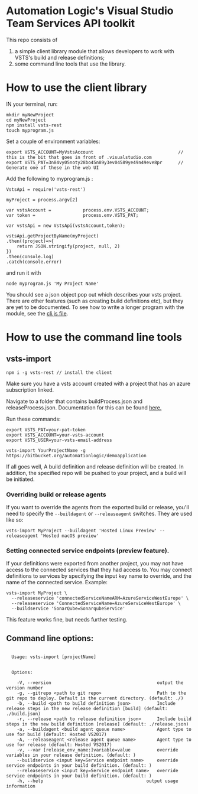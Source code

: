 # Automation Logic's Visual Studio Team Services API toolkit

This repo consists of 

1. a simple client library module that allows developers to work with VSTS's build and release definitions;
2. some command line tools that use the library.

# How to use the client library

IN your terminal, run:

```
mkdir myNewProject
cd myNewProject
npm install vsts-rest
touch myprogram.js

``` 


Set a couple of environment variables:

```
export VSTS_ACCOUNT=MyVstsAccount   							 // this is the bit that goes in front of .visualstudio.com
export VSTS_PAT=3n84vy05noty28bo45n89y3ev04589ye49n49eve8pr		 // Generate one of these in the web UI

```

Add the following to myprogram.js :

```
VstsApi = require('vsts-rest')

myProject = process.argv[2]

var vstsAccount = 			 process.env.VSTS_ACCOUNT;
var token =      			 process.env.VSTS_PAT;

var vstsApi = new VstsApi(vstsAccount,token);

vstsApi.getProjectByName(myProject)
.then((project)=>{
	return JSON.stringify(project, null, 2)
})
.then(console.log)
.catch(console.error)
```

and run it with
```
node myprogram.js 'My Project Name'
```

You should see a json object pop out which describes your vsts project. There are other features (such as creating build definitions etc), but they are yet to be documented. To see how to write a longer program with the module, see the [cli.js file](https://bitbucket.org/automationlogic/vsts-rest/src/6e3a5c4547272803e7c97608dd9e87f384625540/cli.js?at=master&fileviewer=file-view-default). 

# How to use the command line tools

## vsts-import

```
npm i -g vsts-rest // install the client
```

Make sure you have a vsts account created with a project that has an azure subscription linked.

Navigate to a folder that contains buildProcess.json and releaseProcess.json. Documentation for this can be found [here.](https://bitbucket.org/automationlogic/vsts-definitions)

Run these commands:

```
export VSTS_PAT=your-pat-token 
export VSTS_ACCOUNT=your-vsts-account
export VSTS_USER=your-vsts-email-address

vsts-import YourProjectName -g https://bitbucket.org/automationlogic/demoapplication 

```

If all goes well, A build definition and release definition will be created. In addition, the specified repo will be pushed to your project, and a build will be initiated.

### Overriding build or release agents

If you want to override the agents from the exported build or release, you'll need to specify the ```--buildagent``` or ```--releaseagent``` switches. They are used like so: 

```vsts-import MyProject --buildagent 'Hosted Linux Preview' --releaseagent 'Hosted macOS preview'```

### Setting connected service endpoints (preview feature).

If your definitions were exported from another project, you may not have access to the connected services that they had access to. You may connect definitions to services by specifying the input key name to override, and the name of the connected service. Example:

```
vsts-import MyProject \
  --releaseservice 'connectedServiceNameARM=AzureServiceWestEurope' \
  --releaseservice 'ConnectedServiceName=AzureServiceWestEurope' \
  --buildservice 'SonarQube=SonarqubeService'

``` 

This feature works fine, but needs further testing.


## Command line options:
```

  Usage: vsts-import [projectName]


  Options:

    -V, --version                                        output the version number
    -g, --gitrepo <path to git repo>                     Path to the git repo to deploy. Default is the current directory. (default: ./)
    -b, --build <path to build definition json>          Include release steps in the new release definition [build] (default: ./build.json)
    -r, --release <path to release definition json>      Include build steps in the new build definition [release] (default: ./release.json)
    -a, --buildagent <build agent queue name>            Agent type to use for build (default: Hosted VS2017)
    -A, --releaseagent <release agent queue name>        Agent type to use for release (default: Hosted VS2017)
    -v, --var [release_env_name:]variable=value          override variables in your release definition. (default: )
    --buildservice <input key=Service endpoint name>     override service endpoints in your build definition. (default: )
    --releaseservice <input key=Service endpoint name>   override service endpoints in your build definition. (default: )
    -h, --help                                       output usage information

```


